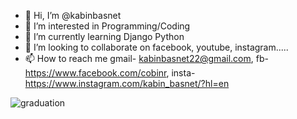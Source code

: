 - 👋 Hi, I’m @kabinbasnet
- 👀 I’m interested in Programming/Coding
- 🌱 I’m currently learning Django Python
- 💞️ I’m looking to collaborate on facebook, youtube, instagram.....
- 📫 How to reach me gmail- kabinbasnet22@gmail.com, fb-https://www.facebook.com/cobinr, insta- https://www.instagram.com/kabin_basnet/?hl=en


<!---
kabinbasnet/kabinbasnet is a ✨ special ✨ repository because its `README.md` (this file) appears on your GitHub profile.
You can click the Preview link to take a look at your changes.
--->
![graduation](https://user-images.githubusercontent.com/25498167/156729690-ddb06a8e-a5ee-4e80-9fc5-857215580c6d.jpg)
